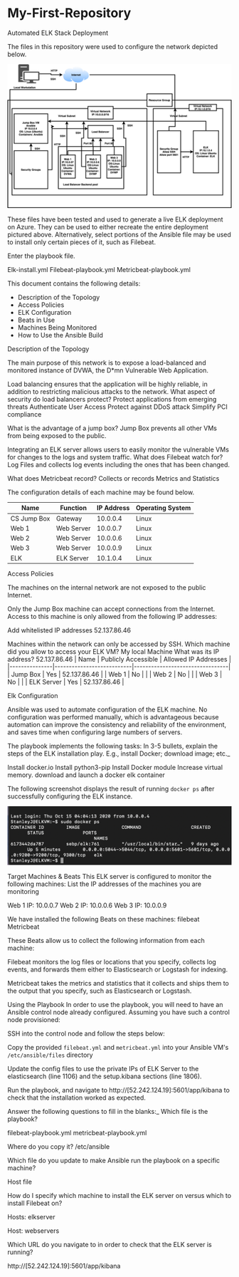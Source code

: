 # My-First-Repository
Automated ELK Stack Deployment

The files in this repository were used to configure the network depicted below.

![](Diagrams/Project%201.png)

These files have been tested and used to generate a live ELK deployment on Azure. They can be used to either recreate the entire deployment pictured above. Alternatively, select portions of the Ansible file may be used to install only certain pieces of it, such as Filebeat.

  Enter the playbook file.

Elk-install.yml
Filebeat-playbook.yml
Metricbeat-playbook.yml

This document contains the following details:
- Description of the Topology
- Access Policies
- ELK Configuration
- Beats in Use
- Machines Being Monitored
- How to Use the Ansible Build

Description of the Topology

The main purpose of this network is to expose a load-balanced and monitored instance of DVWA, the D*mn Vulnerable Web Application.

Load balancing ensures that the application will be highly reliable, in addition to restricting malicious attacks to the network.
What aspect of security do load balancers protect? 
Protect applications from emerging threats
Authenticate User Access
Protect against DDoS attack
Simplify PCI compliance

What is the advantage of a jump box?
      Jump Box prevents all other VMs from being exposed to the public.

Integrating an ELK server allows users to easily monitor the vulnerable VMs for changes to the logs and system traffic.
What does Filebeat watch for? Log Files and collects log events including the ones that has been changed.

What does Metricbeat record? Collects or records Metrics and Statistics

The configuration details of each machine may be found below.

| Name              | Function              | IP Address  | Operating System |
|--------------------|-------------------------|-----------------|-------------------------
| CS Jump Box | Gateway               | 10.0.0.4      | Linux                     |
| Web 1             | Web Server          | 10.0.0.7      | Linux                     |
| Web 2             | Web Server          | 10.0.0.6      | Linux                     |
| Web 3             | Web Server          | 10.0.0.9      | Linux                     |
| ELK                | ELK   Server         | 10.1.0.4      | Linux                     |


Access Policies

The machines on the internal network are not exposed to the public Internet. 

Only the Jump Box machine can accept connections from the Internet. Access to this machine is only allowed from the following IP addresses:

Add whitelisted IP addresses 52.137.86.46

Machines within the network can only be accessed by SSH.
Which machine did you allow to access your ELK VM? My local Machine
What was its IP address? 52.137.86.46
| Name       | Publicly Accessible | Allowed IP Addresses    |
|---------------|---------------------------|---------------------------------|
| Jump Box | Yes                         | 52.137.86.46                  |
| Web 1       | No                          |                                        |
| Web 2       | No                          |                                        |
| Web 3       | No                          |                                        |
| ELK Server | Yes                       | 52.137.86.46                  |

Elk Configuration

Ansible was used to automate configuration of the ELK machine. No configuration was performed manually, which is advantageous because automation can improve the consistency and reliability of the environment, and saves time when configuring large numbers of servers.

The playbook implements the following tasks:
In 3-5 bullets, explain the steps of the ELK installation play. E.g., install Docker; download image; etc._
 
Install docker.io
Install python3-pip 
Install Docker module
Increase virtual memory.
download and launch a docker elk container

The following screenshot displays the result of running `docker ps` after successfully configuring the ELK instance.


![](Diagrams/Docker%20ps.png)




Target Machines & Beats
This ELK server is configured to monitor the following machines:
List the IP addresses of the machines you are monitoring

Web 1 IP: 10.0.0.7
Web 2 IP: 10.0.0.6
Web 3 IP: 10.0.0.9

We have installed the following Beats on these machines:
filebeat
Metricbeat

These Beats allow us to collect the following information from each machine:

Filebeat monitors the log files or locations that you specify, collects log events, and forwards them either to Elasticsearch or Logstash for indexing.

Metricbeat takes the metrics and statistics that it collects and ships them to the output that you specify, such as Elasticsearch or Logstash.

Using the Playbook
In order to use the playbook, you will need to have an Ansible control node already configured. Assuming you have such a control node provisioned: 

SSH into the control node and follow the steps below:

Copy the provided `filebeat.yml` and `metricbeat.yml` into your Ansible VM's `/etc/ansible/files` directory

Update the config files to use the private IPs of ELK Server to the elasticsearch (line 1106)
 and the setup.kibana sections (line 1806). 

Run the playbook, and navigate to http://[52.242.124.19]:5601/app/kibana to check that the installation worked as expected.






Answer the following questions to fill in the blanks:_
Which file is the playbook? 

filebeat-playbook.yml
metricbeat-playbook.yml


Where do you copy it? /etc/ansible


Which file do you update to make Ansible run the playbook on a specific machine? 

Host file

How do I specify which machine to install the ELK server on versus which to install Filebeat on?

Hosts: elkserver

Host: webservers

Which URL do you navigate to in order to check that the ELK server is running?

http://[52.242.124.19]:5601/app/kibana
